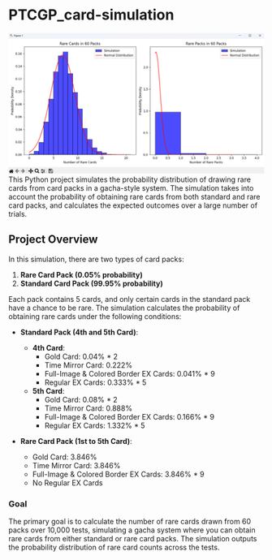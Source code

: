 # PTCGP_card-simulation
![Simulation Result: 60 Card Packs, 10,000 Trials](https://github.com/kerong2002/PTCGP_card-simulation/blob/main/simulation.png)
This Python project simulates the probability distribution of drawing rare cards from card packs in a gacha-style system. The simulation takes into account the probability of obtaining rare cards from both standard and rare card packs, and calculates the expected outcomes over a large number of trials.

## Project Overview

In this simulation, there are two types of card packs:

1. **Rare Card Pack (0.05% probability)**
2. **Standard Card Pack (99.95% probability)**

Each pack contains 5 cards, and only certain cards in the standard pack have a chance to be rare. The simulation calculates the probability of obtaining rare cards under the following conditions:

- **Standard Pack (4th and 5th Card)**:
    - **4th Card**: 
        - Gold Card: 0.04% * 2
        - Time Mirror Card: 0.222%
        - Full-Image & Colored Border EX Cards: 0.041% * 9
        - Regular EX Cards: 0.333% * 5
    - **5th Card**:
        - Gold Card: 0.08% * 2
        - Time Mirror Card: 0.888%
        - Full-Image & Colored Border EX Cards: 0.166% * 9
        - Regular EX Cards: 1.332% * 5

- **Rare Card Pack (1st to 5th Card)**:
    - Gold Card: 3.846%
    - Time Mirror Card: 3.846%
    - Full-Image & Colored Border EX Cards: 3.846% * 9
    - No Regular EX Cards

### Goal
The primary goal is to calculate the number of rare cards drawn from 60 packs over 10,000 tests, simulating a gacha system where you can obtain rare cards from either standard or rare card packs. The simulation outputs the probability distribution of rare card counts across the tests.

